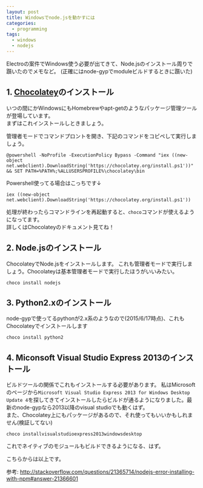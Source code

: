 ```yaml
---
layout: post
title: Windowsでnode.jsを動かすには
categories:
  - programming
tags:
  - windows
  - nodejs
---
```



Electroの案件でWindows使う必要が出てきて、Node.jsのインストール周りで躓いたのでメモなど。
(正確にはnode-gypでmoduleビルドするときに躓いた)

## 1. [Chocolatey](https://chocolatey.org/)のインストール

いつの間にかWindowsにもHomebrewやapt-getのようなパッケージ管理ツールが登場しています。  
まずはこれインストールしときましょう。

管理者モードでコマンドプロントを開き、下記のコマンドをコピペして実行しましょう。

```
@powershell -NoProfile -ExecutionPolicy Bypass -Command "iex ((new-object net.webclient).DownloadString('https://chocolatey.org/install.ps1'))" && SET PATH=%PATH%;%ALLUSERSPROFILE%\chocolatey\bin
```

Powershell使ってる場合はこっちです↓

```
iex ((new-object net.webclient).DownloadString('https://chocolatey.org/install.ps1'))
```

処理が終わったらコマンドラインを再起動すると、`choco`コマンドが使えるようになってます。  
詳しくはChocolateyのドキュメント見てね！


## 2. Node.jsのインストール

ChocolateyでNode.jsをインストールします。
これも管理者モードで実行しましょう。Chocolateyは基本管理者モードで実行したほうがいいみたい。

```
choco install nodejs
```

## 3. Python2.xのインストール

node-gypで使ってるpythonが2.x系のようなので(2015/6/17時点)、これもChocolateyでインストールします

```
choco install python2
```

## 4. Miconsoft Visual Studio Express 2013のインストール 

ビルドツールの関係でこれもインストールする必要があります。
私はMicrosoftのページから`Microsoft Visual Studio Express 2013 for Windows Desktop Update 4`を探してきてインストールしたらビルドが通るようになりました。最新のnode-gypなら2013以降のvisual studioでも動くはず。  
また、Chocolatey上にもパッケージがあるので、それ使ってもいいかもしれません(検証してない)

```
choco installvisualstudioexpress2013windowsdesktop
```


これでネイティブのモジュールもビルドできるようになる、はず。  

こちらからは以上です。

参考: http://stackoverflow.com/questions/21365714/nodejs-error-installing-with-npm#answer-21366601
